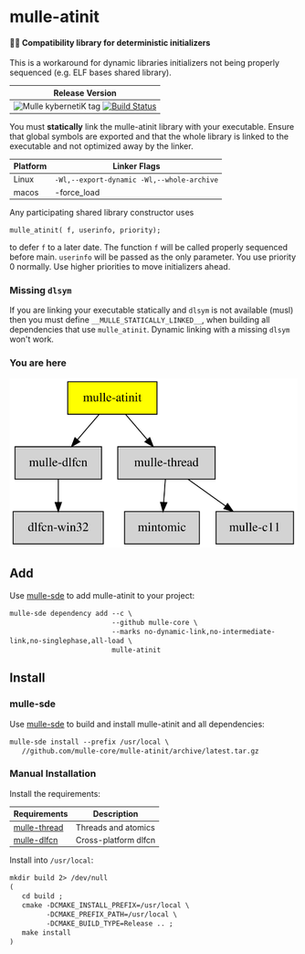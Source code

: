 # mulle-atinit

#### 🤱🏼 Compatibility library for deterministic initializers

This is a workaround for dynamic libraries initializers not being properly
sequenced (e.g. ELF bases shared library).

| Release Version
|-----------------------------------
| ![Mulle kybernetiK tag](//img.shields.io/github/tag/mulle-core/mulle-atinit.svg?branch=release) [![Build Status](//github.com/mulle-core/mulle-atinit/workflows/CI/badge.svg?branch=release)](//github.com/mulle-core/mulle-atinit/actions)

You must **statically** link the mulle-atinit library with your executable.
Ensure that global symbols are exported and that the whole library is linked
to the executable and not optimized away by the linker.

Platform | Linker Flags
---------|--------------------------------------------------
Linux    | `-Wl,--export-dynamic -Wl,--whole-archive`
macos    | -force_load <library>

Any participating shared library constructor uses

```
mulle_atinit( f, userinfo, priority);
```

to defer `f` to a later date. The function `f` will be called properly
sequenced before main. `userinfo` will be passed as the only parameter.
You use priority 0 normally. Use higher priorities to move initializers ahead.

### Missing `dlsym`

If you are linking your executable statically and `dlsym` is not available
(musl) then you must define `__MULLE_STATICALLY_LINKED__`, when building all
dependencies that use `mulle_atinit`. Dynamic linking with a missing `dlsym`
won't work.


### You are here

![Overview](overview.dot.svg)


## Add

Use [mulle-sde](//github.com/mulle-sde) to add mulle-atinit to your project:

```
mulle-sde dependency add --c \
                         --github mulle-core \
                         --marks no-dynamic-link,no-intermediate-link,no-singlephase,all-load \
                         mulle-atinit
```


## Install

### mulle-sde

Use [mulle-sde](//github.com/mulle-sde) to build and install mulle-atinit and all dependencies:

```
mulle-sde install --prefix /usr/local \
   //github.com/mulle-core/mulle-atinit/archive/latest.tar.gz
```

### Manual Installation


Install the requirements:

Requirements                                               | Description
-----------------------------------------------------------|-----------------------
[mulle-thread](//github.com/mulle-concurrent/mulle-thread) | Threads and atomics
[mulle-dlfcn](//github.com/mulle-core/mulle-dlfcn)         | Cross-platform dlfcn


Install into `/usr/local`:

```
mkdir build 2> /dev/null
(
   cd build ;
   cmake -DCMAKE_INSTALL_PREFIX=/usr/local \
         -DCMAKE_PREFIX_PATH=/usr/local \
         -DCMAKE_BUILD_TYPE=Release .. ;
   make install
)
```

